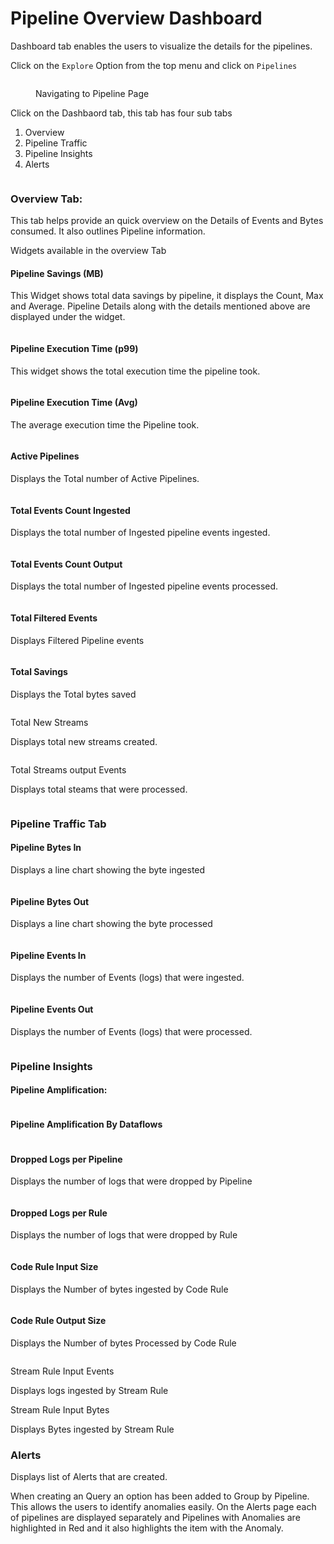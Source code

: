 # Pipeline Overview Dashboard

Dashboard tab enables the users to visualize the details for the pipelines.

Click on the `Explore` Option from the top menu and click on `Pipelines`

<figure><img src="../../.gitbook/assets/image (375).png" alt=""><figcaption><p>Navigating to Pipeline Page</p></figcaption></figure>

Click on the Dashbaord tab, this tab has four sub tabs

1. Overview
2. Pipeline Traffic
3. Pipeline Insights
4. Alerts

<figure><img src="../../.gitbook/assets/image (384).png" alt=""><figcaption></figcaption></figure>

### Overview Tab:

This tab helps provide an quick overview on the Details of Events and Bytes consumed. It also outlines Pipeline information.&#x20;

Widgets available in the overview Tab&#x20;

#### Pipeline Savings (MB)

This Widget shows total data savings by pipeline, it displays the Count, Max and Average. Pipeline  Details along with the details mentioned above are displayed under the widget.

<figure><img src="../../.gitbook/assets/image (385).png" alt=""><figcaption></figcaption></figure>

#### Pipeline Execution Time (p99)

This widget shows the total execution time the pipeline took.

<figure><img src="../../.gitbook/assets/image (386).png" alt=""><figcaption></figcaption></figure>

#### Pipeline Execution Time (Avg)

The average execution time the Pipeline took.

<figure><img src="../../.gitbook/assets/image (387).png" alt=""><figcaption></figcaption></figure>

#### Active Pipelines

Displays the Total number of Active Pipelines.

<figure><img src="../../.gitbook/assets/image (388).png" alt=""><figcaption></figcaption></figure>

#### Total Events Count Ingested

Displays the total number of Ingested pipeline events ingested.

<figure><img src="../../.gitbook/assets/image (389).png" alt=""><figcaption></figcaption></figure>

#### Total Events Count Output

Displays the total number of Ingested pipeline events processed.

<figure><img src="../../.gitbook/assets/image (390).png" alt=""><figcaption></figcaption></figure>

#### Total Filtered Events

Displays Filtered Pipeline events

<figure><img src="../../.gitbook/assets/image (391).png" alt=""><figcaption></figcaption></figure>

#### Total Savings

Displays the Total bytes saved

<figure><img src="../../.gitbook/assets/image (392).png" alt=""><figcaption></figcaption></figure>

Total New Streams

Displays total new streams created.

<figure><img src="../../.gitbook/assets/image (393).png" alt=""><figcaption></figcaption></figure>

Total Streams output Events

Displays total steams that were processed.

<figure><img src="../../.gitbook/assets/image (394).png" alt=""><figcaption></figcaption></figure>

### Pipeline Traffic Tab

#### Pipeline Bytes In

Displays a line chart showing the byte ingested

<figure><img src="../../.gitbook/assets/image (395).png" alt=""><figcaption></figcaption></figure>

#### Pipeline Bytes Out

Displays a line chart showing the byte processed

<figure><img src="../../.gitbook/assets/image (396).png" alt=""><figcaption></figcaption></figure>

#### Pipeline Events In

Displays the number of Events (logs) that were ingested.

<figure><img src="../../.gitbook/assets/image (397).png" alt=""><figcaption></figcaption></figure>

#### Pipeline Events Out

Displays the number of Events (logs) that were processed.

<figure><img src="../../.gitbook/assets/image (398).png" alt=""><figcaption></figcaption></figure>

### Pipeline Insights

#### Pipeline Amplification:

<figure><img src="../../.gitbook/assets/image (399).png" alt=""><figcaption></figcaption></figure>

#### Pipeline Amplification By Dataflows

<figure><img src="../../.gitbook/assets/image (400).png" alt=""><figcaption></figcaption></figure>

#### Dropped Logs per Pipeline

Displays the number of logs that were dropped by Pipeline

<figure><img src="../../.gitbook/assets/image (401).png" alt=""><figcaption></figcaption></figure>

#### Dropped Logs per Rule

Displays the number of logs that were dropped by Rule

<figure><img src="../../.gitbook/assets/image (402).png" alt=""><figcaption></figcaption></figure>

#### Code Rule Input Size

Displays the Number of bytes ingested by Code Rule

<figure><img src="../../.gitbook/assets/image (403).png" alt=""><figcaption></figcaption></figure>

#### Code Rule Output Size

Displays the Number of bytes Processed by Code Rule

<figure><img src="../../.gitbook/assets/image (404).png" alt=""><figcaption></figcaption></figure>

Stream Rule Input Events

Displays logs ingested by Stream Rule



Stream Rule Input Bytes

Displays Bytes ingested by Stream Rule



### Alerts

Displays list of Alerts that are created.

When creating an Query an option has been added to Group by Pipeline. This allows the users to identify anomalies easily. On the Alerts page each of pipelines are displayed separately and Pipelines with Anomalies are highlighted in Red and it also highlights the item with the Anomaly.

<figure><img src="../../.gitbook/assets/Screenshot 2025-05-02 143810.png" alt=""><figcaption></figcaption></figure>

<figure><img src="../../.gitbook/assets/Screenshot 2025-05-02 144043.png" alt=""><figcaption></figcaption></figure>
